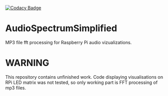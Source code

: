 [![Codacy Badge](https://app.codacy.com/project/badge/Grade/b7c8c5ca898c488087c955b4ef3e5c11)](https://www.codacy.com/gh/Kryszak/AudioSpectrumSimplified/dashboard?utm_source=github.com&amp;utm_medium=referral&amp;utm_content=Kryszak/AudioSpectrumSimplified&amp;utm_campaign=Badge_Grade)

# AudioSpectrumSimplified
MP3 file fft processing for Raspberry Pi audio vizualizations.

# WARNING 
This repository contains unfinished work. Code displaying visualisations on RPi LED matrix was not tested, so only working part is FFT processing of mp3 files.

